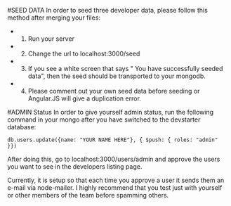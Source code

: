 #SEED DATA
In order to seed three developer data, please follow this method after merging your files:
*  1. Run your server
*  2. Change the url to localhost:3000/seed
*  3. If you see a white screen that says " You have successfully seeded data", then the seed should be transported to your mongodb.
* 4. Please comment out your own seed data before seeding or Angular.JS will give a duplication error.

#ADMIN Status
In order to give yourself admin status, run the following command in your mongo after you have switched to the devstarter database:

```
db.users.update({name: "YOUR NAME HERE"}, { $push: { roles: "admin" }})
```

After doing this, go to localhost:3000/users/admin and approve the users you want to see in the developers listing page.

Currently, it is setup so that each time you approve a user it sends them an e-mail via node-mailer. I highly recommend that you test just with yourself or other members of the team before spamming others.



